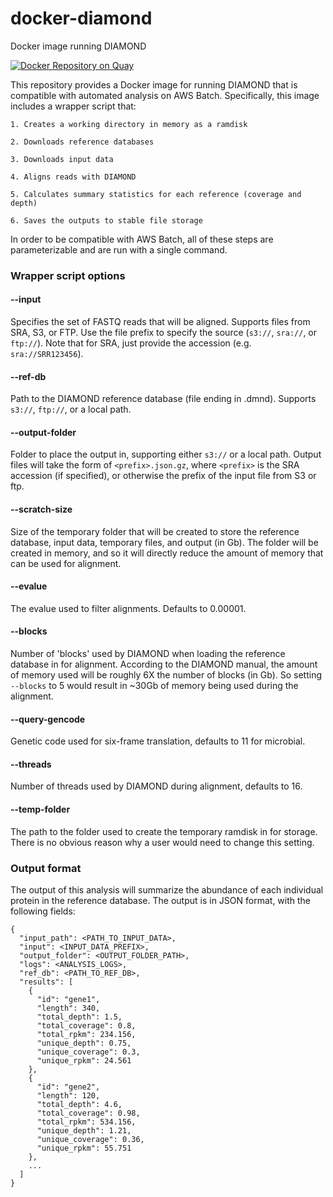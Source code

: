 # docker-diamond
Docker image running DIAMOND


[![Docker Repository on Quay](https://quay.io/repository/fhcrc-microbiome/docker-diamond/status "Docker Repository on Quay")](https://quay.io/repository/fhcrc-microbiome/docker-diamond)


This repository provides a Docker image for running DIAMOND that is compatible with automated analysis on AWS Batch. Specifically, this image includes a wrapper script that:


	1. Creates a working directory in memory as a ramdisk

    2. Downloads reference databases

    3. Downloads input data

    4. Aligns reads with DIAMOND

    5. Calculates summary statistics for each reference (coverage and depth)

    6. Saves the outputs to stable file storage


In order to be compatible with AWS Batch, all of these steps are parameterizable and are run with a single command.


### Wrapper script options

#### --input

Specifies the set of FASTQ reads that will be aligned. Supports files from SRA, S3, or FTP. Use the file prefix to specify the source (`s3://`, `sra://`, or `ftp://`). Note that for SRA, just provide the accession (e.g. `sra://SRR123456`).

#### --ref-db

Path to the DIAMOND reference database (file ending in .dmnd). Supports `s3://`, `ftp://`, or a local path.

#### --output-folder

Folder to place the output in, supporting either `s3://` or a local path. Output files will take the form of `<prefix>.json.gz`, where `<prefix>` is the SRA accession (if specified), or otherwise the prefix of the input file from S3 or ftp. 

#### --scratch-size

Size of the temporary folder that will be created to store the reference database, input data, temporary files, and output (in Gb). The folder will be created in memory, and so it will directly reduce the amount of memory that can be used for alignment.

#### --evalue

The evalue used to filter alignments. Defaults to 0.00001.

#### --blocks

Number of 'blocks' used by DIAMOND when loading the reference database in for alignment. According to the DIAMOND manual, the amount of memory used will be roughly 6X the number of blocks (in Gb). So setting `--blocks` to 5 would result in ~30Gb of memory being used during the alignment. 

#### --query-gencode

Genetic code used for six-frame translation, defaults to 11 for microbial.

#### --threads

Number of threads used by DIAMOND during alignment, defaults to 16.

#### --temp-folder

The path to the folder used to create the temporary ramdisk in for storage. There is no obvious reason why a user would need to change this setting.


### Output format

The output of this analysis will summarize the abundance of each individual protein in the reference database. The output is in JSON format, with the following fields:

```
{
  "input_path": <PATH_TO_INPUT_DATA>,
  "input": <INPUT_DATA_PREFIX>,
  "output_folder": <OUTPUT_FOLDER_PATH>,
  "logs": <ANALYSIS_LOGS>,
  "ref_db": <PATH_TO_REF_DB>,
  "results": [
    {
      "id": "gene1",
      "length": 340,
      "total_depth": 1.5,
      "total_coverage": 0.8,
      "total_rpkm": 234.156,
      "unique_depth": 0.75,
      "unique_coverage": 0.3,
      "unique_rpkm": 24.561
    },
    {
      "id": "gene2",
      "length": 120,
      "total_depth": 4.6,
      "total_coverage": 0.98,
      "total_rpkm": 534.156,
      "unique_depth": 1.21,
      "unique_coverage": 0.36,
      "unique_rpkm": 55.751
    },
    ...
  ]
}
```
